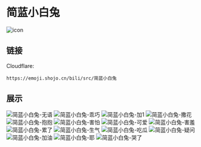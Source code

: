# 简蓝小白兔
![icon](https://emoji.shojo.cn/bili/src/简蓝小白兔/icon.png)
## 链接
Cloudflare:
```
https://emoji.shojo.cn/bili/src/简蓝小白兔
```
## 展示
![简蓝小白兔-无语](https://emoji.shojo.cn/bili/src/简蓝小白兔/简蓝小白兔-无语.png)
![简蓝小白兔-乖巧](https://emoji.shojo.cn/bili/src/简蓝小白兔/简蓝小白兔-乖巧.png)
![简蓝小白兔-加1](https://emoji.shojo.cn/bili/src/简蓝小白兔/简蓝小白兔-加1.png)
![简蓝小白兔-撒花](https://emoji.shojo.cn/bili/src/简蓝小白兔/简蓝小白兔-撒花.png)
![简蓝小白兔-抱抱](https://emoji.shojo.cn/bili/src/简蓝小白兔/简蓝小白兔-抱抱.png)
![简蓝小白兔-害怕](https://emoji.shojo.cn/bili/src/简蓝小白兔/简蓝小白兔-害怕.png)
![简蓝小白兔-可爱](https://emoji.shojo.cn/bili/src/简蓝小白兔/简蓝小白兔-可爱.png)
![简蓝小白兔-害羞](https://emoji.shojo.cn/bili/src/简蓝小白兔/简蓝小白兔-害羞.png)
![简蓝小白兔-累了](https://emoji.shojo.cn/bili/src/简蓝小白兔/简蓝小白兔-累了.png)
![简蓝小白兔-生气](https://emoji.shojo.cn/bili/src/简蓝小白兔/简蓝小白兔-生气.png)
![简蓝小白兔-吃瓜](https://emoji.shojo.cn/bili/src/简蓝小白兔/简蓝小白兔-吃瓜.png)
![简蓝小白兔-疑问](https://emoji.shojo.cn/bili/src/简蓝小白兔/简蓝小白兔-疑问.png)
![简蓝小白兔-加油](https://emoji.shojo.cn/bili/src/简蓝小白兔/简蓝小白兔-加油.png)
![简蓝小白兔-耶](https://emoji.shojo.cn/bili/src/简蓝小白兔/简蓝小白兔-耶.png)
![简蓝小白兔-哭了](https://emoji.shojo.cn/bili/src/简蓝小白兔/简蓝小白兔-哭了.png)
